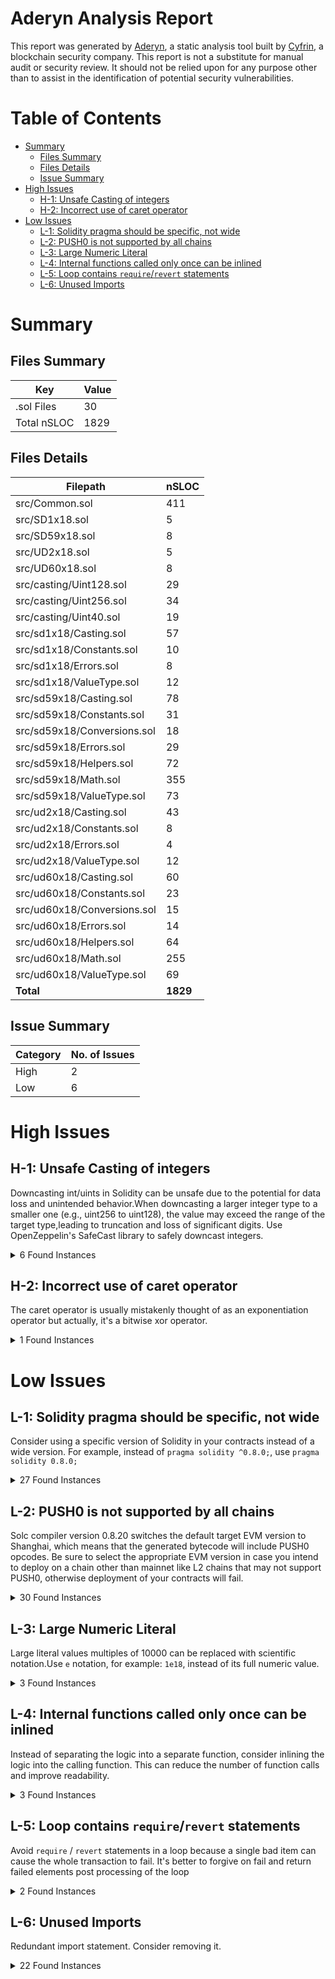 # Aderyn Analysis Report

This report was generated by [Aderyn](https://github.com/Cyfrin/aderyn), a static analysis tool built by [Cyfrin](https://cyfrin.io), a blockchain security company. This report is not a substitute for manual audit or security review. It should not be relied upon for any purpose other than to assist in the identification of potential security vulnerabilities.
# Table of Contents

- [Summary](#summary)
  - [Files Summary](#files-summary)
  - [Files Details](#files-details)
  - [Issue Summary](#issue-summary)
- [High Issues](#high-issues)
  - [H-1: Unsafe Casting of integers](#h-1-unsafe-casting-of-integers)
  - [H-2: Incorrect use of caret operator](#h-2-incorrect-use-of-caret-operator)
- [Low Issues](#low-issues)
  - [L-1: Solidity pragma should be specific, not wide](#l-1-solidity-pragma-should-be-specific-not-wide)
  - [L-2: PUSH0 is not supported by all chains](#l-2-push0-is-not-supported-by-all-chains)
  - [L-3: Large Numeric Literal](#l-3-large-numeric-literal)
  - [L-4: Internal functions called only once can be inlined](#l-4-internal-functions-called-only-once-can-be-inlined)
  - [L-5: Loop contains `require`/`revert` statements](#l-5-loop-contains-requirerevert-statements)
  - [L-6: Unused Imports](#l-6-unused-imports)


# Summary

## Files Summary

| Key | Value |
| --- | --- |
| .sol Files | 30 |
| Total nSLOC | 1829 |


## Files Details

| Filepath | nSLOC |
| --- | --- |
| src/Common.sol | 411 |
| src/SD1x18.sol | 5 |
| src/SD59x18.sol | 8 |
| src/UD2x18.sol | 5 |
| src/UD60x18.sol | 8 |
| src/casting/Uint128.sol | 29 |
| src/casting/Uint256.sol | 34 |
| src/casting/Uint40.sol | 19 |
| src/sd1x18/Casting.sol | 57 |
| src/sd1x18/Constants.sol | 10 |
| src/sd1x18/Errors.sol | 8 |
| src/sd1x18/ValueType.sol | 12 |
| src/sd59x18/Casting.sol | 78 |
| src/sd59x18/Constants.sol | 31 |
| src/sd59x18/Conversions.sol | 18 |
| src/sd59x18/Errors.sol | 29 |
| src/sd59x18/Helpers.sol | 72 |
| src/sd59x18/Math.sol | 355 |
| src/sd59x18/ValueType.sol | 73 |
| src/ud2x18/Casting.sol | 43 |
| src/ud2x18/Constants.sol | 8 |
| src/ud2x18/Errors.sol | 4 |
| src/ud2x18/ValueType.sol | 12 |
| src/ud60x18/Casting.sol | 60 |
| src/ud60x18/Constants.sol | 23 |
| src/ud60x18/Conversions.sol | 15 |
| src/ud60x18/Errors.sol | 14 |
| src/ud60x18/Helpers.sol | 64 |
| src/ud60x18/Math.sol | 255 |
| src/ud60x18/ValueType.sol | 69 |
| **Total** | **1829** |


## Issue Summary

| Category | No. of Issues |
| --- | --- |
| High | 2 |
| Low | 6 |


# High Issues

## H-1: Unsafe Casting of integers

Downcasting int/uints in Solidity can be unsafe due to the potential for data loss and unintended behavior.When downcasting a larger integer type to a smaller one (e.g., uint256 to uint128), the value may exceed the range of the target type,leading to truncation and loss of significant digits. Use OpenZeppelin's SafeCast library to safely downcast integers.

<details><summary>6 Found Instances</summary>


- Found in src/sd59x18/Casting.sol [Line: 31](../tests/prb-math/src/sd59x18/Casting.sol#L31)

	```solidity
	    result = SD1x18.wrap(int64(xInt));
	```

- Found in src/ud2x18/Casting.sol [Line: 54](../tests/prb-math/src/ud2x18/Casting.sol#L54)

	```solidity
	    result = uint40(xUint);
	```

- Found in src/ud60x18/Casting.sol [Line: 22](../tests/prb-math/src/ud60x18/Casting.sol#L22)

	```solidity
	    result = SD1x18.wrap(int64(uint64(xUint)));
	```

- Found in src/ud60x18/Casting.sol [Line: 33](../tests/prb-math/src/ud60x18/Casting.sol#L33)

	```solidity
	    result = UD2x18.wrap(uint64(xUint));
	```

- Found in src/ud60x18/Casting.sol [Line: 61](../tests/prb-math/src/ud60x18/Casting.sol#L61)

	```solidity
	    result = uint128(xUint);
	```

- Found in src/ud60x18/Casting.sol [Line: 72](../tests/prb-math/src/ud60x18/Casting.sol#L72)

	```solidity
	    result = uint40(xUint);
	```

</details>



## H-2: Incorrect use of caret operator

The caret operator is usually mistakenly thought of as an exponentiation operator but actually, it's a bitwise xor operator.

<details><summary>1 Found Instances</summary>


- Found in src/Common.sol [Line: 452](../tests/prb-math/src/Common.sol#L452)

	```solidity
	        uint256 inverse = (3 * denominator) ^ 2;
	```

</details>



# Low Issues

## L-1: Solidity pragma should be specific, not wide

Consider using a specific version of Solidity in your contracts instead of a wide version. For example, instead of `pragma solidity ^0.8.0;`, use `pragma solidity 0.8.0;`

<details><summary>27 Found Instances</summary>


- Found in src/Common.sol [Line: 2](../tests/prb-math/src/Common.sol#L2)

	```solidity
	pragma solidity >=0.8.19;
	```

- Found in src/SD1x18.sol [Line: 2](../tests/prb-math/src/SD1x18.sol#L2)

	```solidity
	pragma solidity >=0.8.19;
	```

- Found in src/SD59x18.sol [Line: 2](../tests/prb-math/src/SD59x18.sol#L2)

	```solidity
	pragma solidity >=0.8.19;
	```

- Found in src/UD2x18.sol [Line: 2](../tests/prb-math/src/UD2x18.sol#L2)

	```solidity
	pragma solidity >=0.8.19;
	```

- Found in src/UD60x18.sol [Line: 2](../tests/prb-math/src/UD60x18.sol#L2)

	```solidity
	pragma solidity >=0.8.19;
	```

- Found in src/sd1x18/Casting.sol [Line: 2](../tests/prb-math/src/sd1x18/Casting.sol#L2)

	```solidity
	pragma solidity >=0.8.19;
	```

- Found in src/sd1x18/Constants.sol [Line: 2](../tests/prb-math/src/sd1x18/Constants.sol#L2)

	```solidity
	pragma solidity >=0.8.19;
	```

- Found in src/sd1x18/Errors.sol [Line: 2](../tests/prb-math/src/sd1x18/Errors.sol#L2)

	```solidity
	pragma solidity >=0.8.19;
	```

- Found in src/sd1x18/ValueType.sol [Line: 2](../tests/prb-math/src/sd1x18/ValueType.sol#L2)

	```solidity
	pragma solidity >=0.8.19;
	```

- Found in src/sd59x18/Casting.sol [Line: 2](../tests/prb-math/src/sd59x18/Casting.sol#L2)

	```solidity
	pragma solidity >=0.8.19;
	```

- Found in src/sd59x18/Constants.sol [Line: 2](../tests/prb-math/src/sd59x18/Constants.sol#L2)

	```solidity
	pragma solidity >=0.8.19;
	```

- Found in src/sd59x18/Conversions.sol [Line: 2](../tests/prb-math/src/sd59x18/Conversions.sol#L2)

	```solidity
	pragma solidity >=0.8.19;
	```

- Found in src/sd59x18/Errors.sol [Line: 2](../tests/prb-math/src/sd59x18/Errors.sol#L2)

	```solidity
	pragma solidity >=0.8.19;
	```

- Found in src/sd59x18/Helpers.sol [Line: 2](../tests/prb-math/src/sd59x18/Helpers.sol#L2)

	```solidity
	pragma solidity >=0.8.19;
	```

- Found in src/sd59x18/Math.sol [Line: 2](../tests/prb-math/src/sd59x18/Math.sol#L2)

	```solidity
	pragma solidity >=0.8.19;
	```

- Found in src/sd59x18/ValueType.sol [Line: 2](../tests/prb-math/src/sd59x18/ValueType.sol#L2)

	```solidity
	pragma solidity >=0.8.19;
	```

- Found in src/ud2x18/Casting.sol [Line: 2](../tests/prb-math/src/ud2x18/Casting.sol#L2)

	```solidity
	pragma solidity >=0.8.19;
	```

- Found in src/ud2x18/Constants.sol [Line: 2](../tests/prb-math/src/ud2x18/Constants.sol#L2)

	```solidity
	pragma solidity >=0.8.19;
	```

- Found in src/ud2x18/Errors.sol [Line: 2](../tests/prb-math/src/ud2x18/Errors.sol#L2)

	```solidity
	pragma solidity >=0.8.19;
	```

- Found in src/ud2x18/ValueType.sol [Line: 2](../tests/prb-math/src/ud2x18/ValueType.sol#L2)

	```solidity
	pragma solidity >=0.8.19;
	```

- Found in src/ud60x18/Casting.sol [Line: 2](../tests/prb-math/src/ud60x18/Casting.sol#L2)

	```solidity
	pragma solidity >=0.8.19;
	```

- Found in src/ud60x18/Constants.sol [Line: 2](../tests/prb-math/src/ud60x18/Constants.sol#L2)

	```solidity
	pragma solidity >=0.8.19;
	```

- Found in src/ud60x18/Conversions.sol [Line: 2](../tests/prb-math/src/ud60x18/Conversions.sol#L2)

	```solidity
	pragma solidity >=0.8.19;
	```

- Found in src/ud60x18/Errors.sol [Line: 2](../tests/prb-math/src/ud60x18/Errors.sol#L2)

	```solidity
	pragma solidity >=0.8.19;
	```

- Found in src/ud60x18/Helpers.sol [Line: 2](../tests/prb-math/src/ud60x18/Helpers.sol#L2)

	```solidity
	pragma solidity >=0.8.19;
	```

- Found in src/ud60x18/Math.sol [Line: 2](../tests/prb-math/src/ud60x18/Math.sol#L2)

	```solidity
	pragma solidity >=0.8.19;
	```

- Found in src/ud60x18/ValueType.sol [Line: 2](../tests/prb-math/src/ud60x18/ValueType.sol#L2)

	```solidity
	pragma solidity >=0.8.19;
	```

</details>



## L-2: PUSH0 is not supported by all chains

Solc compiler version 0.8.20 switches the default target EVM version to Shanghai, which means that the generated bytecode will include PUSH0 opcodes. Be sure to select the appropriate EVM version in case you intend to deploy on a chain other than mainnet like L2 chains that may not support PUSH0, otherwise deployment of your contracts will fail.

<details><summary>30 Found Instances</summary>


- Found in src/Common.sol [Line: 2](../tests/prb-math/src/Common.sol#L2)

	```solidity
	pragma solidity >=0.8.19;
	```

- Found in src/SD1x18.sol [Line: 2](../tests/prb-math/src/SD1x18.sol#L2)

	```solidity
	pragma solidity >=0.8.19;
	```

- Found in src/SD59x18.sol [Line: 2](../tests/prb-math/src/SD59x18.sol#L2)

	```solidity
	pragma solidity >=0.8.19;
	```

- Found in src/UD2x18.sol [Line: 2](../tests/prb-math/src/UD2x18.sol#L2)

	```solidity
	pragma solidity >=0.8.19;
	```

- Found in src/UD60x18.sol [Line: 2](../tests/prb-math/src/UD60x18.sol#L2)

	```solidity
	pragma solidity >=0.8.19;
	```

- Found in src/casting/Uint128.sol [Line: 2](../tests/prb-math/src/casting/Uint128.sol#L2)

	```solidity
	pragma solidity >=0.8.19;
	```

- Found in src/casting/Uint256.sol [Line: 2](../tests/prb-math/src/casting/Uint256.sol#L2)

	```solidity
	pragma solidity >=0.8.19;
	```

- Found in src/casting/Uint40.sol [Line: 2](../tests/prb-math/src/casting/Uint40.sol#L2)

	```solidity
	pragma solidity >=0.8.19;
	```

- Found in src/sd1x18/Casting.sol [Line: 2](../tests/prb-math/src/sd1x18/Casting.sol#L2)

	```solidity
	pragma solidity >=0.8.19;
	```

- Found in src/sd1x18/Constants.sol [Line: 2](../tests/prb-math/src/sd1x18/Constants.sol#L2)

	```solidity
	pragma solidity >=0.8.19;
	```

- Found in src/sd1x18/Errors.sol [Line: 2](../tests/prb-math/src/sd1x18/Errors.sol#L2)

	```solidity
	pragma solidity >=0.8.19;
	```

- Found in src/sd1x18/ValueType.sol [Line: 2](../tests/prb-math/src/sd1x18/ValueType.sol#L2)

	```solidity
	pragma solidity >=0.8.19;
	```

- Found in src/sd59x18/Casting.sol [Line: 2](../tests/prb-math/src/sd59x18/Casting.sol#L2)

	```solidity
	pragma solidity >=0.8.19;
	```

- Found in src/sd59x18/Constants.sol [Line: 2](../tests/prb-math/src/sd59x18/Constants.sol#L2)

	```solidity
	pragma solidity >=0.8.19;
	```

- Found in src/sd59x18/Conversions.sol [Line: 2](../tests/prb-math/src/sd59x18/Conversions.sol#L2)

	```solidity
	pragma solidity >=0.8.19;
	```

- Found in src/sd59x18/Errors.sol [Line: 2](../tests/prb-math/src/sd59x18/Errors.sol#L2)

	```solidity
	pragma solidity >=0.8.19;
	```

- Found in src/sd59x18/Helpers.sol [Line: 2](../tests/prb-math/src/sd59x18/Helpers.sol#L2)

	```solidity
	pragma solidity >=0.8.19;
	```

- Found in src/sd59x18/Math.sol [Line: 2](../tests/prb-math/src/sd59x18/Math.sol#L2)

	```solidity
	pragma solidity >=0.8.19;
	```

- Found in src/sd59x18/ValueType.sol [Line: 2](../tests/prb-math/src/sd59x18/ValueType.sol#L2)

	```solidity
	pragma solidity >=0.8.19;
	```

- Found in src/ud2x18/Casting.sol [Line: 2](../tests/prb-math/src/ud2x18/Casting.sol#L2)

	```solidity
	pragma solidity >=0.8.19;
	```

- Found in src/ud2x18/Constants.sol [Line: 2](../tests/prb-math/src/ud2x18/Constants.sol#L2)

	```solidity
	pragma solidity >=0.8.19;
	```

- Found in src/ud2x18/Errors.sol [Line: 2](../tests/prb-math/src/ud2x18/Errors.sol#L2)

	```solidity
	pragma solidity >=0.8.19;
	```

- Found in src/ud2x18/ValueType.sol [Line: 2](../tests/prb-math/src/ud2x18/ValueType.sol#L2)

	```solidity
	pragma solidity >=0.8.19;
	```

- Found in src/ud60x18/Casting.sol [Line: 2](../tests/prb-math/src/ud60x18/Casting.sol#L2)

	```solidity
	pragma solidity >=0.8.19;
	```

- Found in src/ud60x18/Constants.sol [Line: 2](../tests/prb-math/src/ud60x18/Constants.sol#L2)

	```solidity
	pragma solidity >=0.8.19;
	```

- Found in src/ud60x18/Conversions.sol [Line: 2](../tests/prb-math/src/ud60x18/Conversions.sol#L2)

	```solidity
	pragma solidity >=0.8.19;
	```

- Found in src/ud60x18/Errors.sol [Line: 2](../tests/prb-math/src/ud60x18/Errors.sol#L2)

	```solidity
	pragma solidity >=0.8.19;
	```

- Found in src/ud60x18/Helpers.sol [Line: 2](../tests/prb-math/src/ud60x18/Helpers.sol#L2)

	```solidity
	pragma solidity >=0.8.19;
	```

- Found in src/ud60x18/Math.sol [Line: 2](../tests/prb-math/src/ud60x18/Math.sol#L2)

	```solidity
	pragma solidity >=0.8.19;
	```

- Found in src/ud60x18/ValueType.sol [Line: 2](../tests/prb-math/src/ud60x18/ValueType.sol#L2)

	```solidity
	pragma solidity >=0.8.19;
	```

</details>



## L-3: Large Numeric Literal

Large literal values multiples of 10000 can be replaced with scientific notation.Use `e` notation, for example: `1e18`, instead of its full numeric value.

<details><summary>3 Found Instances</summary>


- Found in src/sd59x18/Constants.sol [Line: 44](../tests/prb-math/src/sd59x18/Constants.sol#L44)

	```solidity
	int256 constant uMAX_WHOLE_SD59x18 = 57896044618658097711785492504343953926634992332820282019728_000000000000000000;
	```

- Found in src/sd59x18/Constants.sol [Line: 52](../tests/prb-math/src/sd59x18/Constants.sol#L52)

	```solidity
	int256 constant uMIN_WHOLE_SD59x18 = -57896044618658097711785492504343953926634992332820282019728_000000000000000000;
	```

- Found in src/ud60x18/Constants.sol [Line: 36](../tests/prb-math/src/ud60x18/Constants.sol#L36)

	```solidity
	uint256 constant uMAX_WHOLE_UD60x18 = 115792089237316195423570985008687907853269984665640564039457_000000000000000000;
	```

</details>



## L-4: Internal functions called only once can be inlined

Instead of separating the logic into a separate function, consider inlining the logic into the calling function. This can reduce the number of function calls and improve readability.

<details><summary>3 Found Instances</summary>


- Found in src/Common.sol [Line: 387](../tests/prb-math/src/Common.sol#L387)

	```solidity
	function mulDiv(uint256 x, uint256 y, uint256 denominator) pure returns (uint256 result) {
	```

- Found in src/sd59x18/Math.sol [Line: 34](../tests/prb-math/src/sd59x18/Math.sol#L34)

	```solidity
	function abs(SD59x18 x) pure returns (SD59x18 result) {
	```

- Found in src/sd59x18/Math.sol [Line: 557](../tests/prb-math/src/sd59x18/Math.sol#L557)

	```solidity
	function mul(SD59x18 x, SD59x18 y) pure returns (SD59x18 result) {
	```

</details>



## L-5: Loop contains `require`/`revert` statements

Avoid `require` / `revert` statements in a loop because a single bad item can cause the whole transaction to fail. It's better to forgive on fail and return failed elements post processing of the loop

<details><summary>2 Found Instances</summary>


- Found in src/sd59x18/Math.sol [Line: 656](../tests/prb-math/src/sd59x18/Math.sol#L656)

	```solidity
	    for (yAux >>= 1; yAux > 0; yAux >>= 1) {
	```

- Found in src/ud60x18/Math.sol [Line: 537](../tests/prb-math/src/ud60x18/Math.sol#L537)

	```solidity
	    for (y >>= 1; y > 0; y >>= 1) {
	```

</details>



## L-6: Unused Imports

Redundant import statement. Consider removing it.

<details><summary>22 Found Instances</summary>


- Found in src/SD1x18.sol [Line: 22](../tests/prb-math/src/SD1x18.sol#L22)

	```solidity
	import "./sd1x18/Casting.sol";
	```

- Found in src/SD1x18.sol [Line: 23](../tests/prb-math/src/SD1x18.sol#L23)

	```solidity
	import "./sd1x18/Constants.sol";
	```

- Found in src/SD1x18.sol [Line: 24](../tests/prb-math/src/SD1x18.sol#L24)

	```solidity
	import "./sd1x18/Errors.sol";
	```

- Found in src/SD1x18.sol [Line: 25](../tests/prb-math/src/SD1x18.sol#L25)

	```solidity
	import "./sd1x18/ValueType.sol";
	```

- Found in src/SD59x18.sol [Line: 22](../tests/prb-math/src/SD59x18.sol#L22)

	```solidity
	import "./sd59x18/Casting.sol";
	```

- Found in src/SD59x18.sol [Line: 23](../tests/prb-math/src/SD59x18.sol#L23)

	```solidity
	import "./sd59x18/Constants.sol";
	```

- Found in src/SD59x18.sol [Line: 24](../tests/prb-math/src/SD59x18.sol#L24)

	```solidity
	import "./sd59x18/Conversions.sol";
	```

- Found in src/SD59x18.sol [Line: 25](../tests/prb-math/src/SD59x18.sol#L25)

	```solidity
	import "./sd59x18/Errors.sol";
	```

- Found in src/SD59x18.sol [Line: 26](../tests/prb-math/src/SD59x18.sol#L26)

	```solidity
	import "./sd59x18/Helpers.sol";
	```

- Found in src/SD59x18.sol [Line: 27](../tests/prb-math/src/SD59x18.sol#L27)

	```solidity
	import "./sd59x18/Math.sol";
	```

- Found in src/SD59x18.sol [Line: 28](../tests/prb-math/src/SD59x18.sol#L28)

	```solidity
	import "./sd59x18/ValueType.sol";
	```

- Found in src/UD2x18.sol [Line: 22](../tests/prb-math/src/UD2x18.sol#L22)

	```solidity
	import "./ud2x18/Casting.sol";
	```

- Found in src/UD2x18.sol [Line: 23](../tests/prb-math/src/UD2x18.sol#L23)

	```solidity
	import "./ud2x18/Constants.sol";
	```

- Found in src/UD2x18.sol [Line: 24](../tests/prb-math/src/UD2x18.sol#L24)

	```solidity
	import "./ud2x18/Errors.sol";
	```

- Found in src/UD2x18.sol [Line: 25](../tests/prb-math/src/UD2x18.sol#L25)

	```solidity
	import "./ud2x18/ValueType.sol";
	```

- Found in src/UD60x18.sol [Line: 22](../tests/prb-math/src/UD60x18.sol#L22)

	```solidity
	import "./ud60x18/Casting.sol";
	```

- Found in src/UD60x18.sol [Line: 23](../tests/prb-math/src/UD60x18.sol#L23)

	```solidity
	import "./ud60x18/Constants.sol";
	```

- Found in src/UD60x18.sol [Line: 24](../tests/prb-math/src/UD60x18.sol#L24)

	```solidity
	import "./ud60x18/Conversions.sol";
	```

- Found in src/UD60x18.sol [Line: 25](../tests/prb-math/src/UD60x18.sol#L25)

	```solidity
	import "./ud60x18/Errors.sol";
	```

- Found in src/UD60x18.sol [Line: 26](../tests/prb-math/src/UD60x18.sol#L26)

	```solidity
	import "./ud60x18/Helpers.sol";
	```

- Found in src/UD60x18.sol [Line: 27](../tests/prb-math/src/UD60x18.sol#L27)

	```solidity
	import "./ud60x18/Math.sol";
	```

- Found in src/UD60x18.sol [Line: 28](../tests/prb-math/src/UD60x18.sol#L28)

	```solidity
	import "./ud60x18/ValueType.sol";
	```

</details>



